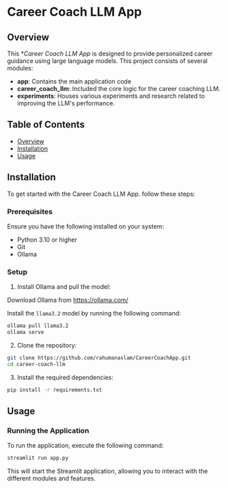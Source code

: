 # Career Coach LLM App

## Overview

This **Career Coach LLM App* is designed to provide personalized career guidance using large language models. This project consists of several modules:

- **app**: Contains the main application code
- **career_coach_llm**: Included the core logic for the career coaching LLM.
- **experiments**: Houses various experiments and research related to improving the LLM's performance.

## Table of Contents

- [Overview](#overview)
- [Installation](#installation)
- [Usage](#usage)

## Installation

To get started with the Career Coach LLM App. follow these steps:

### Prerequisites

Ensure you have the following installed on your system:

- Python 3.10 or higher
- Git
- Ollama
  
### Setup

1. Install Ollama and pull the model:

Download Ollama from https://ollama.com/

Install the `llama3.2` model by running the following command:

```bash
ollama pull llama3.2
ollama serve
```

2. Clone the repository:

```bash
git clone https://github.com/rahumanaslam/CareerCoachApp.git
cd career-coach-llm
```

3. Install the required dependencies:

```bash
pip install -r requirements.txt
```

## Usage

### Running the Application

To run the application, execute the following command:

```bash
streamlit run app.py
```

This will start the Streamlit application, allowing you to interact with the different modules and features.
